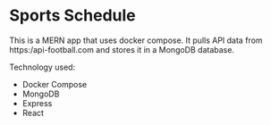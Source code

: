 # Sports Schedule

This is a MERN app that uses docker compose.  It pulls API data from https:/api-football.com and stores it in a MongoDB database.

Technology used:
* Docker Compose
* MongoDB
* Express
* React
